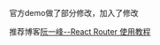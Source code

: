 官方demo做了部分修改，加入了修改


推荐博客[阮一峰--React Router 使用教程](http://www.ruanyifeng.com/blog/2016/05/react_router.html?utm_source=tool.lu)
